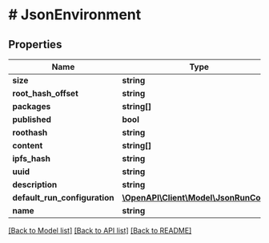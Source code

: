 # # JsonEnvironment

## Properties

Name | Type | Description | Notes
------------ | ------------- | ------------- | -------------
**size** | **string** |  | [optional]
**root_hash_offset** | **string** |  | [optional]
**packages** | **string[]** |  | [optional]
**published** | **bool** |  | [optional]
**roothash** | **string** |  | [optional]
**content** | **string[]** |  | [optional]
**ipfs_hash** | **string** |  | [optional]
**uuid** | **string** |  | [optional]
**description** | **string** |  | [optional]
**default_run_configuration** | [**\OpenAPI\Client\Model\JsonRunConfig**](JsonRunConfig.md) |  | [optional]
**name** | **string** |  | [optional]

[[Back to Model list]](../../README.md#models) [[Back to API list]](../../README.md#endpoints) [[Back to README]](../../README.md)
